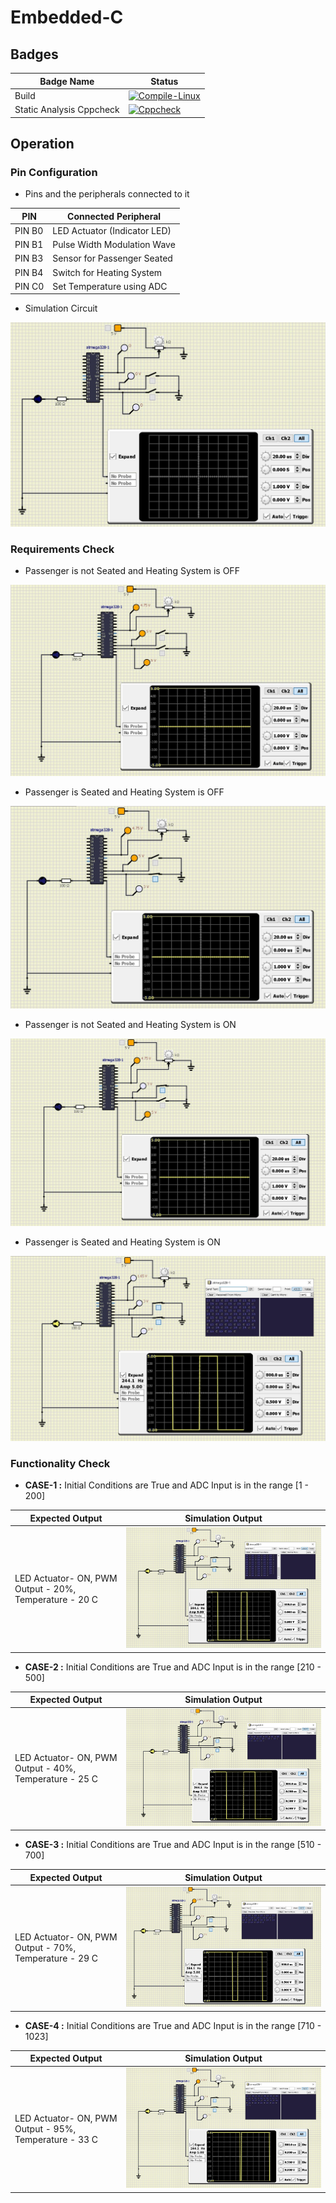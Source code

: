 # Embedded-C

## Badges
| Badge Name | Status |
|----|----|
| Build | [![Compile-Linux](https://github.com/Gobikumaar-Sivagnanam/Embedded-C/actions/workflows/compile_linux.yml/badge.svg)](https://github.com/Gobikumaar-Sivagnanam/Embedded-C/actions/workflows/compile_linux.yml) |
| Static Analysis Cppcheck | [![Cppcheck](https://github.com/Gobikumaar-Sivagnanam/Embedded-C/actions/workflows/cppcheck.yml/badge.svg)](https://github.com/Gobikumaar-Sivagnanam/Embedded-C/actions/workflows/cppcheck.yml) |

## Operation 

### Pin Configuration 

*   Pins and the peripherals connected to it

| PIN | Connected Peripheral |
|-----|----------------------|
| PIN B0 | LED Actuator (Indicator LED) |
| PIN B1 | Pulse Width Modulation Wave |
| PIN B3 | Sensor for Passenger Seated |
| PIN B4 | Switch for Heating System |
| PIN C0 | Set Temperature using ADC |

*   Simulation Circuit
<img src="/simulation/Circuit_Configuration.JPG">

### Requirements Check 

*   Passenger is not Seated and Heating System is OFF
<img src="/simulation/Operation_No_Switch.JPG">

*   Passenger is Seated and Heating System is OFF
<img src="/simulation/Operation_One_Switch_2.JPG">

*   Passenger is not Seated and Heating System is ON
<img src="/simulation/Operation_One_Switch_1.JPG">

*   Passenger is Seated and Heating System is ON
<img src="/simulation/Operation_Two_Switch.JPG">

### Functionality Check

*   **CASE-1 :** Initial Conditions are True and ADC Input is in the range \[1 - 200\]

| Expected Output | Simulation Output |
|-----------------|-------------------|
| LED Actuator- ON, PWM Output - 20%, Temperature - 20 C | <img src="/simulation/Operation_Two_Switch_Case1.JPG"> |

*   **CASE-2 :** Initial Conditions are True and ADC Input is in the range \[210 - 500\]

| Expected Output | Simulation Output |
|-----------------|-------------------|
| LED Actuator- ON, PWM Output - 40%, Temperature - 25 C | <img src="/simulation/Operation_Two_Switch_Case2.JPG"> |

*   **CASE-3 :** Initial Conditions are True and ADC Input is in the range \[510 - 700\]

| Expected Output | Simulation Output |
|-----------------|-------------------|
| LED Actuator- ON, PWM Output - 70%, Temperature - 29 C | <img src="/simulation/Operation_Two_Switch_Case3.JPG"> |

*   **CASE-4 :** Initial Conditions are True and ADC Input is in the range \[710 - 1023\]

| Expected Output | Simulation Output |
|-----------------|-------------------|
| LED Actuator- ON, PWM Output - 95%, Temperature - 33 C | <img src="/simulation/Operation_Two_Switch_Case4.JPG"> |

